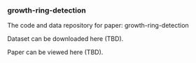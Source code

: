 ### growth-ring-detection

The code and data repository for paper: growth-ring-detection

Dataset can be downloaded here (TBD).

Paper can be viewed here (TBD).

